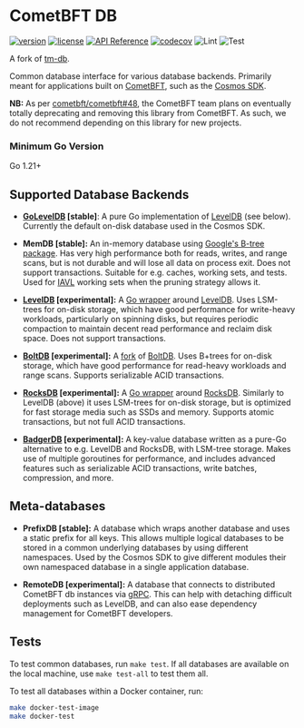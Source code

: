 # CometBFT DB

[![version](https://img.shields.io/github/tag/cometbft/cometbft-db.svg)](https://github.com/aakash4dev/cometbft-db/releases/latest)
[![license](https://img.shields.io/github/license/cometbft/cometbft-db.svg)](https://github.com/aakash4dev/cometbft-db/blob/main/LICENSE)
[![API Reference](https://camo.githubusercontent.com/915b7be44ada53c290eb157634330494ebe3e30a/68747470733a2f2f676f646f632e6f72672f6769746875622e636f6d2f676f6c616e672f6764646f3f7374617475732e737667)](https://pkg.go.dev/github.com/aakash4dev/cometbft-db)
[![codecov](https://codecov.io/gh/cometbft/cometbft-db/branch/main/graph/badge.svg)](https://codecov.io/gh/cometbft/cometbft-db)
![Lint](https://github.com/aakash4dev/cometbft-db/workflows/Lint/badge.svg?branch=main)
![Test](https://github.com/aakash4dev/cometbft-db/workflows/Test/badge.svg?branch=main)

A fork of [tm-db].

Common database interface for various database backends. Primarily meant for
applications built on [CometBFT], such as the [Cosmos SDK].

**NB:** As per [cometbft/cometbft\#48], the CometBFT team plans on eventually
totally deprecating and removing this library from CometBFT. As such, we do not
recommend depending on this library for new projects.

### Minimum Go Version

Go 1.21+

## Supported Database Backends

- **[GoLevelDB](https://github.com/syndtr/goleveldb) [stable]**: A pure Go
  implementation of [LevelDB](https://github.com/google/leveldb) (see below).
  Currently the default on-disk database used in the Cosmos SDK.

- **MemDB [stable]:** An in-memory database using [Google's B-tree
  package](https://github.com/google/btree). Has very high performance both for
  reads, writes, and range scans, but is not durable and will lose all data on
  process exit. Does not support transactions. Suitable for e.g. caches, working
  sets, and tests. Used for [IAVL](https://github.com/tendermint/iavl) working
  sets when the pruning strategy allows it.

- **[LevelDB](https://github.com/google/leveldb) [experimental]:** A [Go
  wrapper](https://github.com/jmhodges/levigo) around
  [LevelDB](https://github.com/google/leveldb). Uses LSM-trees for on-disk
  storage, which have good performance for write-heavy workloads, particularly
  on spinning disks, but requires periodic compaction to maintain decent read
  performance and reclaim disk space. Does not support transactions.

- **[BoltDB](https://github.com/etcd-io/bbolt) [experimental]:** A
  [fork](https://github.com/etcd-io/bbolt) of
  [BoltDB](https://github.com/boltdb/bolt). Uses B+trees for on-disk storage,
  which have good performance for read-heavy workloads and range scans. Supports
  serializable ACID transactions.

- **[RocksDB](https://github.com/linxGnu/grocksdb) [experimental]:** A [Go
  wrapper](https://github.com/linxGnu/grocksdb) around
  [RocksDB](https://rocksdb.org). Similarly to LevelDB (above) it uses LSM-trees
  for on-disk storage, but is optimized for fast storage media such as SSDs and
  memory. Supports atomic transactions, but not full ACID transactions.

- **[BadgerDB](https://github.com/dgraph-io/badger) [experimental]:** A
  key-value database written as a pure-Go alternative to e.g. LevelDB and
  RocksDB, with LSM-tree storage. Makes use of multiple goroutines for
  performance, and includes advanced features such as serializable ACID
  transactions, write batches, compression, and more.

## Meta-databases

- **PrefixDB [stable]:** A database which wraps another database and uses a
  static prefix for all keys. This allows multiple logical databases to be
  stored in a common underlying databases by using different namespaces. Used by
  the Cosmos SDK to give different modules their own namespaced database in a
  single application database.

- **RemoteDB [experimental]:** A database that connects to distributed
  CometBFT db instances via [gRPC](https://grpc.io/). This can help with
  detaching difficult deployments such as LevelDB, and can also ease dependency
  management for CometBFT developers.

## Tests

To test common databases, run `make test`. If all databases are available on the
local machine, use `make test-all` to test them all.

To test all databases within a Docker container, run:

```bash
make docker-test-image
make docker-test
```

[tm-db]: https://github.com/tendermint/tm-db
[CometBFT]: https://github.com/aakash4dev/cometbft-db
[Cosmos SDK]: https://github.com/cosmos/cosmos-sdk
[cometbft/cometbft\#48]: https://github.com/aakash4dev/cometbft/issues/48
